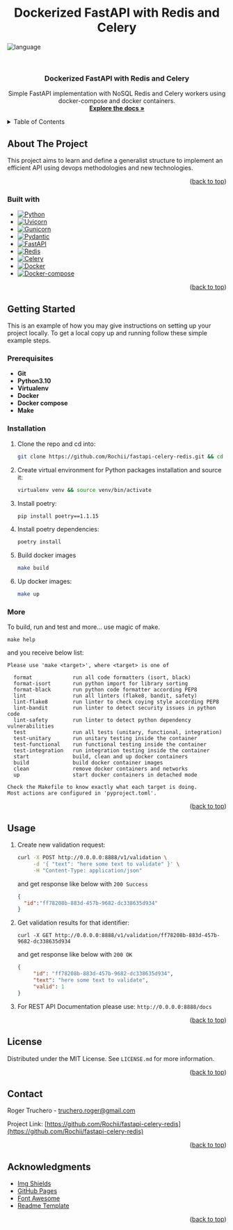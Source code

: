 <a name="readme-top"></a>

<h1 align="center">Dockerized FastAPI with Redis and Celery</h1>

![language](https://img.shields.io/badge/language-python-blue?style)


<!-- Project logo -->
<br />
<div align="center">
    <a href="https://github.com/Rochii/fastapi-celery-redis/">
    <!-- TODO: make the repository logo
      <img src="static/logo.png" alt="Logo" width="80" height="80">
    -->
  </a>

  <h3 align="center">Dockerized FastAPI with Redis and Celery</h3>

  <p align="center">
    Simple FastAPI implementation with NoSQL Redis and Celery workers using docker-compose and docker containers.
    <br />
    <a href="https://github.com/Rochii/fastapi-celery-redis/README.md"><strong>Explore the docs »</strong></a>
    <br />
  </p>
</div>


<!-- Table of contents -->
<details>
  <summary>Table of Contents</summary>
  <ol>
    <li>
      <a href="#about-the-project">About The Project</a>
      <ul>
        <li><a href="#built-with">Built With</a></li>
      </ul>
    </li>
    <li>
      <a href="#getting-started">Getting Started</a>
      <ul>
        <li><a href="#prerequisites">Prerequisites</a></li>
        <li><a href="#installation">Installation</a></li>
      </ul>
    </li>
    <li><a href="#usage">Usage</a></li>
    <li><a href="#license">License</a></li>
    <li><a href="#contact">Contact</a></li>
    <li><a href="#acknowledgments">Acknowledgments</a></li>
  </ol>
</details>


<!-- About the project -->
## About The Project

<!--
[![Product Name Screen Shot][product-screenshot]](https://example.com)
-->

This project aims to learn and define a generalist structure to implement an efficient API using devops methodologies and new technologies.

<p align="right">(<a href="#readme-top">back to top</a>)</p>


### Built with


* [![Python][Python]][Python-url]
* [![Uvicorn][Uvicorn]][Uvicorn-url]
* [![Gunicorn][Gunicorn]][Gunicorn-url]
* [![Pydantic][Pydantic]][Pydantic-url]
* [![FastAPI][FastAPI]][FastAPI-url]
* [![Redis][Redis]][Redis-url]
* [![Celery][Celery]][Celery-url]
* [![Docker][Docker]][Docker-url]
* [![Docker-compose][Docker-compose]][Docker-compose-url]


<p align="right">(<a href="#readme-top">back to top</a>)</p>


<!-- Getting started -->
## Getting Started

This is an example of how you may give instructions on setting up your project locally.
To get a local copy up and running follow these simple example steps.

### Prerequisites
* **Git**
* **Python3.10**
* **Virtualenv**
* **Docker**
* **Docker compose**
* **Make**

### Installation

1. Clone the repo and cd into:
   ```sh
   git clone https://github.com/Rochii/fastapi-celery-redis.git && cd fastapi-celery-redis
   ```
2. Create virtual environment for Python packages installation and source it:
   ```sh
   virtualenv venv && source venv/bin/activate
   ```
3. Install poetry:
   ```sh
   pip install poetry==1.1.15
   ```
4. Install poetry dependencies:
   ```sh
   poetry install
   ```
5. Build docker images
   ```sh
   make build
   ```
6. Up docker images:
   ```sh
   make up
   ```

### More
To build, run and test and more... use magic of make.
```shell
make help
```
and you receive below list:
```text
Please use 'make <target>', where <target> is one of

  format             run all code formatters (isort, black)
  format-isort       run python import for library sorting
  format-black       run python code formatter according PEP8
  lint               run all linters (flake8, bandit, safety)
  lint-flake8        run linter to check coying style according PEP8
  lint-bandit        run linter to detect security issues in python code
  lint-safety        run linter to detect python dependency vulnerabilities
  test               run all tests (unitary, functional, integration)
  test-unitary       run unitary testing inside the container
  test-functional    run functional testing inside the container
  test-integration   run integration testing inside the container
  start              build, clean and up docker containers
  build              build docker container images
  clean              remove docker containers and networks
  up                 start docker containers in detached mode

Check the Makefile to know exactly what each target is doing.
Most actions are configured in 'pyproject.toml'.
```
<p align="right">(<a href="#readme-top">back to top</a>)</p>



<!-- USAGE EXAMPLES -->
## Usage
1. Create new validation request:
    ```sh
    curl -X POST http://0.0.0.0:8888/v1/validation \
         -d '{ "text": "here some text to validate" }' \
         -H "Content-Type: application/json"
    ```
    and get response like below with `200 Success`
    ```json
    {
      "id":"ff78208b-883d-457b-9682-dc338635d934"
    }
    ```
2. Get validation results for that identifier:
    ```shell
    curl -X GET http://0.0.0.0:8888/v1/validation/ff78208b-883d-457b-9682-dc338635d934
   ```
   and get response like below with `200 OK`
   ```json
   {
        "id": "ff78208b-883d-457b-9682-dc338635d934",
        "text": "here some text to validate",
        "valid": 1
   }
   ```
3. For REST API Documentation please use: `http://0.0.0.0:8888/docs`

<p align="right">(<a href="#readme-top">back to top</a>)</p>


<!-- License -->
## License

Distributed under the MIT License. See `LICENSE.md` for more information.

<p align="right">(<a href="#readme-top">back to top</a>)</p>

<!-- Contact -->
## Contact

Roger Truchero - truchero.roger@gmail.com

Project Link: [https://github.com/Rochii/fastapi-celery-redis](https://github.com/Rochii/fastapi-celery-redis)

<p align="right">(<a href="#readme-top">back to top</a>)</p>


<!-- Acknowledgments -->
## Acknowledgments

* [Img Shields](https://shields.io)
* [GitHub Pages](https://pages.github.com)
* [Font Awesome](https://fontawesome.com)
* [Readme Template](https://github.com/othneildrew/Best-README-Template/blob/master/README.md)

<p align="right">(<a href="#readme-top">back to top</a>)</p>

<!-- Markdown links & images -->
[Python]: https://img.shields.io/badge/python-000000?style=for-the-badge&logo=python
[Python-url]: https://docs.python.org/3/
[Uvicorn]: https://img.shields.io/badge/uvicorn-000000?style=for-the-badge&logo=uvicorn
[Uvicorn-url]: https://www.uvicorn.org/
[Gunicorn]: https://img.shields.io/badge/gunicorn-000000?style=for-the-badge&logo=gunicorn
[Gunicorn-url]: https://gunicorn.org/
[Pydantic]: https://img.shields.io/badge/pydantic-000000?style=for-the-badge&logo=pydantic
[Pydantic-url]: https://pydantic-docs.helpmanual.io/
[FastAPI]: https://img.shields.io/badge/fastapi-000000?style=for-the-badge&logo=fastapi
[FastAPI-url]: https://fastapi.tiangolo.com/
[Redis]: https://img.shields.io/badge/redis-000000?style=for-the-badge&logo=redis
[Redis-url]: https://redis.io/
[Celery]: https://img.shields.io/badge/celery-000000?style=for-the-badge&logo=celery
[Celery-url]: https://docs.celeryq.dev/en/stable/
[Docker]: https://img.shields.io/badge/docker-000000?style=for-the-badge&logo=docker
[Docker-url]: https://www.docker.com/
[Docker-compose]: https://img.shields.io/badge/docker_compose-000000?style=for-the-badge&logo=docker_compose
[Docker-compose-url]: https://docs.docker.com/compose/
